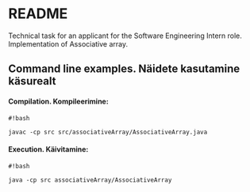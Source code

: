 # README #
Technical task for an applicant for the Software Engineering Intern role.
Implementation of Associative array.

## Command line examples. Näidete kasutamine käsurealt ##
#### Compilation. Kompileerimine: ####

```
#!bash

javac -cp src src/associativeArray/AssociativeArray.java

```

#### Execution. Käivitamine: ####

```
#!bash

java -cp src associativeArray/AssociativeArray
```